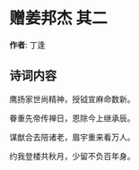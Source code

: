 # 赠姜邦杰  其二

**作者**: 丁逢

## 诗词内容

鹰扬家世尚精神，授钺宣麻命数新。

眷重先帝传禅日，恩除今上继承辰。

谋猷合去陪诸老，眉宇重来看万人。

约我登楼共秋月，少留不负百年身。

